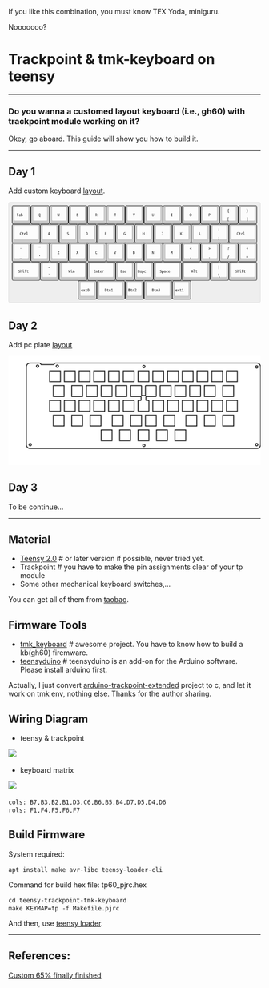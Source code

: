 If you like this combination, you must know TEX Yoda, miniguru.

Nooooooo?

# Trackpoint & tmk-keyboard on teensy
---
### Do you wanna a customed layout keyboard (i.e., gh60) with trackpoint module working on it?

Okey, go aboard. This guide will show you how to build it.

---

## Day 1

Add custom keyboard [layout](http://www.keyboard-layout-editor.com/).

![](img/keyboard-layout.png)

## Day 2

Add pc plate [layout](img/tp50-plate.dxf)

![](img/tp50-plate.svg)

## Day 3

To be continue...

---

## Material

* [Teensy 2.0](https://www.pjrc.com/store/teensy.html)  # or later version if possible, never tried yet.
* Trackpoint # you have to make the pin assignments clear of your tp module
* Some other mechanical keyboard switches,...

You can get all of them from [taobao](https://www.taobao.com/).

## Firmware Tools

* [tmk_keyboard](https://github.com/tmk/tmk_keyboard)  # awesome project. You have to know how to build a kb(gh60) firemware.
* [teensyduino](https://www.pjrc.com/teensy/teensyduino.html)  # teensyduino is an add-on for the Arduino software. Please install arduino first.

Actually, I just convert [arduino-trackpoint-extended](https://github.com/rampadc/arduino-trackpoint-extended) project to c, and let it work on tmk env, nothing else. Thanks for the author sharing.

## Wiring Diagram

* teensy & trackpoint

![](img/teensy-trackpoint.png)

* keyboard matrix

![](img/keyboard-matrix.png)

    cols: B7,B3,B2,B1,D3,C6,B6,B5,B4,D7,D5,D4,D6
    rols: F1,F4,F5,F6,F7

## Build Firmware

System required:

    apt install make avr-libc teensy-loader-cli


Command for build hex file: tp60_pjrc.hex

    cd teensy-trackpoint-tmk-keyboard
    make KEYMAP=tp -f Makefile.pjrc

And then, use [teensy loader](https://www.pjrc.com/teensy/loader.html).

---

## References:

[Custom 65% finally finished](https://deskthority.net/workshop-f7/brownfox-step-by-step-t6050.html)


